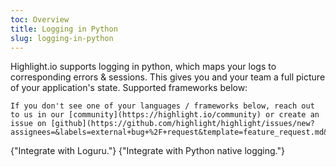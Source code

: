 ```yaml
---
toc: Overview
title: Logging in Python
slug: logging-in-python
---
```


Highlight.io supports logging in python, which maps your logs to corresponding errors & sessions. This gives you and your team a full picture of your application's state. Supported frameworks below:

```hint
If you don't see one of your languages / frameworks below, reach out to us in our [community](https://highlight.io/community) or create an issue on [github](https://github.com/highlight/highlight/issues/new?assignees=&labels=external+bug+%2F+request&template=feature_request.md&title=).
```


<DocsCardGroup>
    <DocsCard title="Loguru" href="./loguru.md">
        {"Integrate with Loguru."}
    </DocsCard>
    <DocsCard title="logging" href="./other.md">
        {"Integrate with Python native logging."}
    </DocsCard>
</DocsCardGroup>
